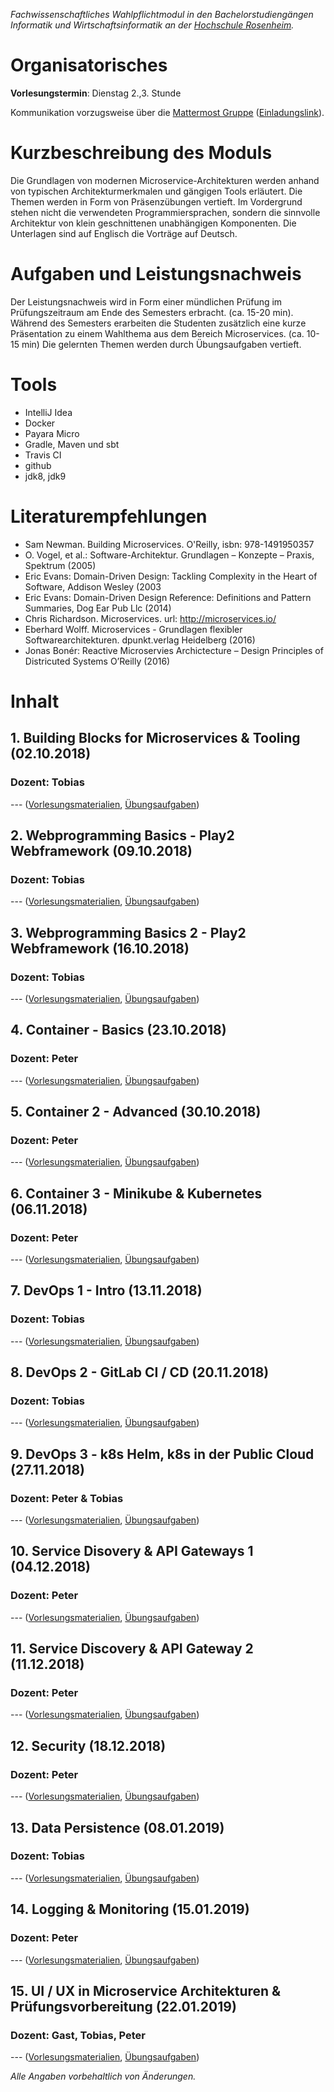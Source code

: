_Fachwissenschaftliches Wahlpflichtmodul in den Bachelorstudiengängen Informatik und Wirtschaftsinformatik an der [Hochschule Rosenheim](www.fh-rosenheim.de)._

# Organisatorisches

**Vorlesungstermin**: Dienstag 2.,3. Stunde

Kommunikation vorzugsweise über die [Mattermost Gruppe](https://inf-mattermost.fh-rosenheim.de/mis-ws1819/channels/town-square) ([Einladungslink](https://inf-mattermost.fh-rosenheim.de/signup_user_complete/?id=ziqecjhk97dgfnit5y7fq4g9ze)).


# Kurzbeschreibung des Moduls
Die Grundlagen von modernen Microservice-Architekturen werden anhand von typischen Architekturmerkmalen und gängigen Tools erläutert. Die Themen werden in Form von Präsenzübungen vertieft. Im Vordergrund stehen nicht die verwendeten Programmiersprachen, sondern die sinnvolle Architektur von klein geschnittenen unabhängigen Komponenten. Die Unterlagen sind auf Englisch die Vorträge auf Deutsch.

# Aufgaben und Leistungsnachweis
Der Leistungsnachweis wird in Form einer mündlichen Prüfung im Prüfungszeitraum am Ende des Semesters erbracht. (ca. 15-20 min). Während des Semesters erarbeiten die Studenten zusätzlich eine kurze Präsentation zu einem Wahlthema aus dem Bereich Microservices. (ca. 10-15 min) Die gelernten Themen werden durch Übungsaufgaben vertieft.

# Tools
* IntelliJ Idea
* Docker
* Payara Micro
* Gradle, Maven und sbt
* Travis CI
* github
* jdk8, jdk9

# Literaturempfehlungen
* Sam Newman. Building Microservices. O'Reilly, isbn: 978-1491950357
* O. Vogel, et al.: Software-Architektur. Grundlagen – Konzepte – Praxis, Spektrum (2005)
* Eric Evans: Domain-Driven Design: Tackling Complexity in the Heart of Software, Addison Wesley (2003
* Eric Evans: Domain-Driven Design Reference: Definitions and Pattern Summaries, Dog Ear Pub Llc (2014)
* Chris Richardson. Microservices. url: http://microservices.io/
* Eberhard Wolff. Microservices - Grundlagen flexibler Softwarearchitekturen. dpunkt.verlag Heidelberg (2016)
* Jonas Bonér: Reactive Microservies Archictecture – Design Principles of Districuted Systems O’Reilly (2016)

# Inhalt
## 1. Building Blocks for Microservices & Tooling (02.10.2018)
### Dozent: Tobias

--- ([Vorlesungsmaterialien](#), [Übungsaufgaben](#))

## 2. Webprogramming Basics - Play2 Webframework (09.10.2018)
### Dozent: Tobias

--- ([Vorlesungsmaterialien](#), [Übungsaufgaben](#))

## 3. Webprogramming Basics 2 - Play2 Webframework (16.10.2018)
### Dozent: Tobias

--- ([Vorlesungsmaterialien](#), [Übungsaufgaben](#))

## 4. Container - Basics (23.10.2018)
### Dozent: Peter

--- ([Vorlesungsmaterialien](#), [Übungsaufgaben](#))

## 5. Container 2 - Advanced (30.10.2018)
### Dozent: Peter

--- ([Vorlesungsmaterialien](#), [Übungsaufgaben](#))

## 6. Container 3 - Minikube & Kubernetes (06.11.2018)
### Dozent: Peter

--- ([Vorlesungsmaterialien](#), [Übungsaufgaben](#))

## 7. DevOps 1 - Intro (13.11.2018)
### Dozent: Tobias

--- ([Vorlesungsmaterialien](#), [Übungsaufgaben](#))

## 8. DevOps 2 - GitLab CI / CD (20.11.2018)
### Dozent: Tobias

--- ([Vorlesungsmaterialien](#), [Übungsaufgaben](#))

## 9. DevOps 3 - k8s Helm, k8s in der Public Cloud (27.11.2018)
### Dozent: Peter & Tobias

--- ([Vorlesungsmaterialien](#), [Übungsaufgaben](#))

## 10. Service Disovery & API Gateways 1 (04.12.2018)
### Dozent: Peter

--- ([Vorlesungsmaterialien](#), [Übungsaufgaben](#))

## 11. Service Discovery & API Gateway 2 (11.12.2018)
### Dozent: Peter

--- ([Vorlesungsmaterialien](#), [Übungsaufgaben](#))

## 12. Security (18.12.2018)
### Dozent: Peter

--- ([Vorlesungsmaterialien](#), [Übungsaufgaben](#))

## 13. Data Persistence (08.01.2019)
### Dozent: Tobias

--- ([Vorlesungsmaterialien](#), [Übungsaufgaben](#))

## 14. Logging & Monitoring (15.01.2019)
### Dozent: Peter

--- ([Vorlesungsmaterialien](#), [Übungsaufgaben](#))

## 15. UI / UX in Microservice Architekturen & Prüfungsvorbereitung (22.01.2019)
### Dozent: Gast, Tobias, Peter

--- ([Vorlesungsmaterialien](#), [Übungsaufgaben](#))

*Alle Angaben vorbehaltlich von Änderungen.*
